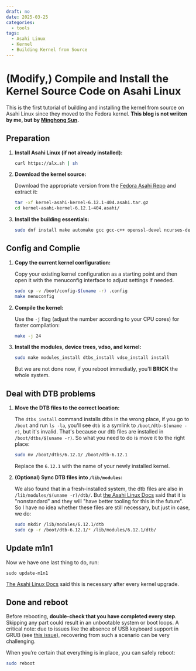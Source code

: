 ```yaml
---
draft: no
date: 2025-03-25
categories:
  - tools
tags:
  - Asahi Linux
  - Kernel
  - Building Kernel from Source
---
```


# (Modify,) Compile and Install the  Kernel Source Code on Asahi Linux

This is the first tutorial of building and installing the kernel from source on Asahi Linux since they moved to the Fedora kernel. **This blog is not wriiten by me, but by [Minghong Sun](https://blog.clf3.org).**

<!-- more -->

## Preparation

1. **Install Asahi Linux (if not already installed):**

   ```bash
   curl https://alx.sh | sh
   ```

2. **Download the kernel source:**

   Download the appropriate version from the [Fedora Asahi Repo](https://gitlab.com/fedora-asahi/kernel-asahi) and extract it:

   ```bash
   tar -xf kernel-asahi-kernel-6.12.1-404.asahi.tar.gz
   cd kernel-asahi-kernel-6.12.1-404.asahi/
   ```

3. **Install the building essentials:**

   ```bash
   sudo dnf install make automake gcc gcc-c++ openssl-devel ncurses-devel flex bison
   ```

## Config and Complie

1. **Copy the current kernel configuration:**

   Copy your existing kernel configuration as a starting point and then open it with the menuconfig interface to adjust settings if needed.

   ```bash
   sudo cp -v /boot/config-$(uname -r) .config
   make menuconfig
   ```

2. **Compile the kernel:**

   Use the `-j` flag (adjust the number according to your CPU cores) for faster compilation:

   ```bash
   make -j 24
   ```

3. **Install the modules, device trees, vdso, and kernel:**

   ```bash
   sudo make modules_install dtbs_install vdso_install install
   ```

    But we are not done now, if you reboot immediatly, you'll **BRICK** the whole system.

## Deal with DTB problems

1. **Move the DTB files to the correct location:**

    The `dtbs_install` command installs dtbs in the wrong place, if you go to `/boot` and run `ls -la`, you'll see `dtb` is a symlink to `/boot/dtb-$(uname -r)`, but it's invalid. That's because our dtb files are installed in `/boot/dtbs/$(uname -r)`. So what you need to do is move it to the right place:

   ```bash
   sudo mv /boot/dtbs/6.12.1/ /boot/dtb-6.12.1
   ```

    Replace the `6.12.1` with the name of your newly installed kernel.

2. **(Optional) Sync DTB files into `/lib/modules`:**

    We also found that in a fresh-installed system, the dtb files are also in `/lib/modules/$(uname -r)/dtb/`. But [the Asahi Linux Docs](https://asahilinux.org/docs/alt/boot-process-guide/#installation) said that it is "nonstandard" and they will "have better tooling for this in the future". So I have no idea whether these files are still necessary, but just in case, we do:

   ```bash
   sudo mkdir /lib/modules/6.12.1/dtb
   sudo cp -r /boot/dtb-6.12.1/* /lib/modules/6.12.1/dtb/
   ```

## Update m1n1

Now we have one last thing to do, run:

    sudo update-m1n1

[The Asahi Linux Docs](https://asahilinux.org/docs/alt/installing-gentoo/#updating-u-boot-and-m1n1) said this is necessary after every kernel upgrade.

## Done and reboot

Before rebooting, **double-check that you have completed every step**. Skipping any part could result in an unbootable system or boot loops. A critical note: due to issues like the absence of USB keyboard support in GRUB (see [this issue](https://github.com/leifliddy/asahi-fedora-builder/issues/3)), recovering from such a scenario can be very challenging.

When you’re certain that everything is in place, you can safely reboot:

```bash
sudo reboot
```
